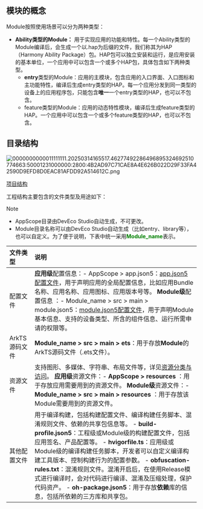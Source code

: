 ## 模块的概念

Module按照使用场景可以分为两种类型：

- **Ability类型的Module：** 用于实现应用的功能和特性。每一个Ability类型的Module编译后，会生成一个以.hap为后缀的文件，我们称其为HAP（Harmony Ability Package）包。HAP包可以独立安装和运行，是应用安装的基本单位，一个应用中可以包含一个或多个HAP包，具体包含如下两种类型。
  - **entry**类型的Module：应用的主模块，包含应用的入口界面、入口图标和主功能特性，编译后生成entry类型的HAP。每一个应用分发到同一类型的设备上的应用程序包，只能包含**唯一**一个entry类型的HAP，也可以不包含。
  - feature类型的Module：应用的动态特性模块，编译后生成feature类型的HAP。一个应用中可以包含一个或多个feature类型的HAP，也可以不包含。

## 目录结构

<img src="https://alliance-communityfile-drcn.dbankcdn.com/FileServer/getFile/cmtyPub/011/111/111/0000000000011111111.20250314165517.46277492286496895324692510774663:50001231000000:2800:4B2AD97C71CAE8A4E626B022D29F33FA42590D9EFD8D0EAC81AFDD92A514612C.png" alt="0000000000011111111.20250314165517.46277492286496895324692510774663:50001231000000:2800:4B2AD97C71CAE8A4E626B022D29F33FA42590D9EFD8D0EAC81AFDD92A514612C.png" />

[项目结构](https://developer.huawei.com/consumer/cn/training/course/slightMooc/C101717497122909477?pathId=101667550095504391)

工程结构主要包含的文件类型及用途如下：

> [!note]
>
> - AppScope目录由DevEco Studio自动生成，不可更改。
> - Module目录名称可以由DevEco Studio自动生成（比如entry、library等），也可以自定义。为了便于说明，下表中统一采用<span style="color:green">**Module_name**</span>表示。

| 文件类型      | 说明                                                         |
| :------------ | :----------------------------------------------------------- |
| 配置文件      | **应用级**配置信息：- AppScope > app.json5：[app.json5配置文件](https://developer.huawei.com/consumer/cn/doc/harmonyos-guides-V5/app-configuration-file-V5)，用于声明应用的全局配置信息，比如应用Bundle名称、应用名称、应用图标、应用版本号等。                                                                                                                                                                                                                  **Module级**配置信息 ：- Module_name > src > main > module.json5：[module.json5配置文件](https://developer.huawei.com/consumer/cn/doc/harmonyos-guides-V5/module-configuration-file-V5)，用于声明Module基本信息、支持的设备类型、所含的组件信息、运行所需申请的权限等。 |
| ArkTS源码文件 | **Module_name > src > main > ets**：用于存放**Module**的ArkTS源码文件（.ets文件）。 |
| 资源文件      | 支持图形、多媒体、字符串、布局文件等，详见[资源分类与访问](https://developer.huawei.com/consumer/cn/doc/harmonyos-guides-V5/resource-categories-and-access-V5)。                                                                                                                                              **应用级**资源文件：- **AppScope > resources** ：用于存放应用需要用到的资源文件。                                                                                                                        **Module级**资源文件：- **Module_name > src > main > resources** ：用于存放该Module需要用到的资源文件。 |
| 其他配置文件  | 用于编译构建，包括构建配置文件、编译构建任务脚本、混淆规则文件、依赖的共享包信息等。                                                                                        - **build-profile.json5**：工程级或Module级的构建配置文件，包括应用签名、产品配置等。                                                                                               - **hvigorfile.ts**：应用级或Module级的编译构建任务脚本，开发者可以自定义编译构建工具版本、控制构建行为的配置参数。                                                                - **obfuscation-rules.txt**：混淆规则文件。混淆开启后，在使用Release模式进行编译时，会对代码进行编译、混淆及压缩处理，保护代码资产。             - **oh-package.json5**：用于存放**依赖**库的信息，包括所依赖的三方库和共享包。 |
